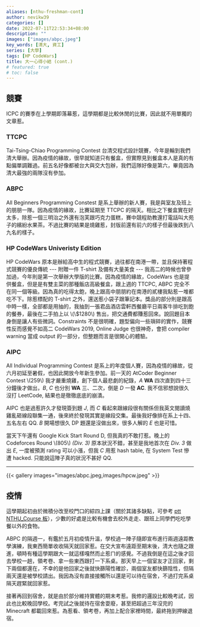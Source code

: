 ```yaml
---
aliases: [nthu-freshman-cont]
author: nevikw39
categories: []
date: 2022-07-11T22:53:34+08:00
description: ""
images: ["images/abpc.jpeg"]
key_words: [清大, 資工]
series: [大學]
tags: [HP CodeWars]
title: 大一心得小結 (cont.)
# featured: true
# toc: false
---
```


## 競賽

ICPC 的賽季在上學期即落幕惹，這學期都是比較休閒的比賽，因此就不用單獨的文章惹。

### TTCPC

Tai-Tsing-Chiao Programming Contest 台清交程式設計競賽，今年是輪到我們清大舉辦。因為疫情的緣故，很早就知道只有餐盒，但實際見到餐盒本人是真的有點偏單調難過。前五名好像都被台大與交大包辦，我們這隊好像是第六，畢竟因為清大最強的兩隊沒有參加。

### ABPC

All Beginners Programming Constest 是系上舉辦的新人賽，我是與室友及班上的朋朋一隊。因為疫情的緣故，比賽延期至 TTCPC 的隔天。相比之下餐盒實在好太多，除惹一個三明治之外還有泡芙跟巧克力蛋糕，賽中競程助教還打電話叫大苑子的繽紛水果茶。不過比賽的結果是燒雞惹，封版前還有前六的樣子但最後跌到八九名的樣子。

### HP CodeWars Univeristy Edition

HP CodeWars 原本是辦給高中生的程式競賽，過往都在南港一帶，並且保持著程式競賽的優良傳統 --- 附贈一件 T-shirt 及備有大量美食 --- 我高二的時候也曾參加過，今年則是第一次舉辦大學版的比賽。因為疫情的緣故，CodeWars 也是提供餐盒，但是是有雙主菜的那種飯店高級餐盒，跟上週的 TTCPC, ABPC 完全不在同一個等級。因為真的吃得太飽，晚上跟高中朋朋約在南港的貳樓我點惹一堆都吃不下。除惹標配的 T-shirt 之外，還送惹小袋子跟筆記本。獎品的部分則是跟高中時一樣，全部都是用抽的，我抽到一張君品酒店雲軒西餐廳平日兩客牛排吃到飽的餐券，最後在二手拍上以 \\(\\$1280\\) 售出，把交通費都賺惹回來。說回題目本身倒是讓人有些微詞。Constraints 不是很明確，題型偏向一些瑣碎的實作，競賽性反而感覺不如高二 CodeWars 2019, Online Judge 也很神奇，會把 compiler warning 當成 output 的一部分，但整題而言是很開心的體驗。

### AIPC

All Individual Programming Contest 是系上的年度個人賽，因為疫情的緣故，從六月初延至暑假，也因此開放今年新生參加。前一天的 AtCoder Beginner Contest \\(259\\) 我才嚴重燒雞，創下個人最悲劇的紀錄，_A_ **WA** 四次直到四十三分鐘後才做出，_B_, _C_ 也分別 **WA** 三、二次，倒是 _D_ 一發 **AC**. 我不信邪想說很久沒打 LeetCode, 結果也是徹徹底底的崩潰。

AIPC 也是過惹許久才發現簽到題 _J_, 而 _C_ 看起來跟線段很有關係但我英文閱讀燒雞亂砸線段聯集一通，後來終於發現其實是線段交集。最後我好像排在系上十四、五名左右 QQ. _B_ 開場想很久 DP 題還是沒做出來，很多人解的 _E_ 也是可惜。

當天下午還有 Google Kick Start Round D, 但我真的不敢打惹。晚上的 Codeforces Round \\(805\\) _(Div. 3)_ 原本狀況不錯，甚至是我地首次在 _Div. 3_ 做出 _E_, 一度被預測 rating 可以小漲，但我 _C_ 用惹 hash table, 在 System Test 慘遭 hacked. 只能說這陣子真的狀況不甚好 QQ.

---

{{< gallery images="images/abpc.jpeg,images/hpcw.jpeg" >}}

## 疫情

這學期起初由於微積分改至校門口的綜四上課（關於其諸多缺點，可參考 [ptt NTHU_Course 板](https://www.ptt.cc/bbs/NTHU_Course/index.html)），少數的好處是比較有機會去校外走走、跟班上同學們吃吃學餐以外的食物。

ABPC 的隔週一，有鑑於五月初疫情升溫，學校過一陣子隨即宣布進行兩週遠距教學演練，我東西簡單收收隔天就回家惹。在交大宣布遠距至期末後，清大也隨之跟進，頓時有種這學期跟大一就這樣嘎然而止惹ㄇ的感覺。不過我倒是在這之後才回去學校一趟，領考卷、拿一些東西跟打一下系桌。那天早上一個室友才正回家，剩下兩個都還在，不幸的是他回家之後就快篩陽性確診，兩個室友都快篩陰性，但隔兩天還是被學校請出。我因為沒有直接接觸所以還是可以待在宿舍，不過打完系桌隔天趕緊就回家惹。

接著再回到宿舍，就是由於部分維持實體的期末考惹。我修的邏設比較晚考試，因此也比較晚回學校。考完試之後就待在宿舍耍廢，甚至把超過三年沒完的  Minecraft 都載回來惹。為惹看、領考卷，再加上配合家裡時間，最終拖到押線退宿。
